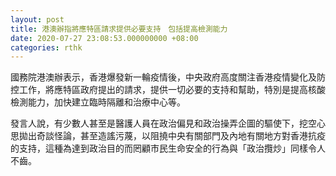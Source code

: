 ```yaml
---
layout: post
title: 港澳辦指將應特區請求提供必要支持　包括提高檢測能力
date: 2020-07-27 23:08:53.000000000 +08:00
categories: rthk
---
```


國務院港澳辦表示，香港爆發新一輪疫情後，中央政府高度關注香港疫情變化及防控工作，將應特區政府提出的請求，提供一切必要的支持和幫助，特別是提高核酸檢測能力，加快建立臨時隔離和治療中心等。

發言人說，有少數人甚至是醫護人員在政治偏見和政治操弄企圖的驅使下，挖空心思拋出奇談怪論，甚至造謠污蔑，以阻撓中央有關部門及內地有關地方對香港抗疫的支持，這種為達到政治目的而罔顧市民生命安全的行為與「政治攬炒」同樣令人不齒。
